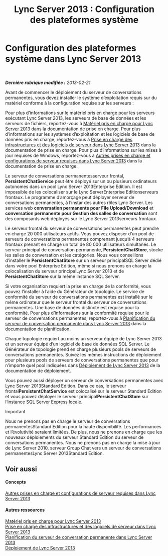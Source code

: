 ﻿---
title: 'Lync Server 2013 : Configuration des plateformes système'
TOCTitle: Configuration des plateformes système
ms:assetid: 2e72e49d-2737-4b5b-8c0a-60f6ecb15bf1
ms:mtpsurl: https://technet.microsoft.com/fr-fr/library/JJ204783(v=OCS.15)
ms:contentKeyID: 49296742
ms.date: 05/20/2016
mtps_version: v=OCS.15
ms.translationtype: HT
---

# Configuration des plateformes système dans Lync Server 2013

 

_**Dernière rubrique modifiée :** 2013-02-21_

Avant de commencer le déploiement du serveur de conversations permanentes, vous devez installer le système d’exploitation requis sur du matériel conforme à la configuration requise sur les serveurs :

Pour plus d’informations sur le matériel pris en charge pour les serveurs exécutant Lync Server 2013, les serveurs de base de données et les serveurs de fichiers, reportez-vous à [Matériel pris en charge pour Lync Server 2013](lync-server-2013-supported-hardware.md) dans la documentation de prise en charge. Pour plus d’informations sur les systèmes d’exploitation et les logiciels de base de données pris en charge, reportez-vous à [Prise en charge des infrastructures et des logiciels de serveur dans Lync Server 2013](lync-server-2013-server-software-and-infrastructure-support.md) dans la documentation de prise en charge. Pour plus d’informations sur les mises à jour requises de Windows, reportez-vous à [Autres prises en charge et configurations de serveur requises dans Lync Server 2013](lync-server-2013-additional-server-support-and-requirements.md) dans la documentation de prise en charge.

Le serveur de conversations permanentesserveur frontal, **PersistentChatService** peut être déployé sur un ou plusieurs ordinateurs autonomes dans un pool Lync Server 2013Enterprise Edition. Il est impossible de les colocaliser sur le Lync ServerEnterprise Editionserveurs frontaux. Le programme d’amorçage peut déployer serveur de conversations permanentes, à l’instar des autres rôles Lync Server. Les services web **conversation permanente pour File Upload/Download** et **conversation permanente pour Gestion des salles de conversation** sont des composants web déployés sur le Lync Server 2013serveurs frontaux.

Le serveur frontal du serveur de conversations permanentes peut prendre en charge 20 000 utilisateurs actifs. Vous pouvez disposer d’un pool de serveurs de conversations permanentes comprenant jusqu’à 4 serveurs frontaux prenant en charge un total de 80 000 utilisateurs simultanés. Le serveur principal de conversation permanente, **PersistentChatStore**, stocke les salles de conversation et les catégories. Nous vous conseillons d’installer le **PersistentChatStore** sur un serveur principalSQL Server dédié dans votre pool Enterprise Edition, même si nous prenons en charge la colocalisation du serveur principalLync Server 2013 et de **PersistentChatStore** sur la même instance SQL Server.

Si votre organisation requiert la prise en charge de la conformité, vous pouvez l’installer à l’aide du Générateur de topologie. Le service de conformité du serveur de conversations permanentes est installé sur le même ordinateur que le serveur frontal du serveur de conversations permanentes. Une base de données distincte est requise pour la conformité. Pour plus d’informations sur la conformité requise pour le serveur de conversations permanentes, reportez-vous à [Planification du serveur de conversation permanente dans Lync Server 2013](lync-server-2013-planning-for-persistent-chat-server.md) dans la documentation de planification.

Chaque topologie requiert au moins un serveur équipé de Lync Server 2013 et un serveur équipé d’un logiciel de base de données SQL Server. Le Générateur de topologie prend en charge plusieurs pools de serveurs de conversations permanentes. Suivez les mêmes instructions de déploiement pour plusieurs pools de serveurs de conversations permanentes que pour n’importe quel pool indiquées dans [Déploiement de Lync Server 2013](lync-server-2013-deploying-lync-server.md) de la documentation de déploiement.

Vous pouvez aussi déployer un serveur de conversations permanentes avec Lync Server 2013Standard Edition. Dans ce cas, le serveur frontal**PersistentChatService** est colocalisé sur le serveur Standard Edition et vous pouvez déployer le serveur principal**PersistentChatStore** sur l’instance SQL Server Express locale.

> [!IMPORTANT]  
> Nous ne prenons pas en charge le serveur de conversations permanentesStandard Edition pour la haute disponibilité. Les performances et l’évolutivité seraient limitées. De plus, nous ne prenons en charge que les nouveaux déploiements du serveur Standard Edition du serveur de conversations permanentes. Nous ne prenons pas en charge la mise à jour de Lync Server 2010, serveur Group Chat vers un serveur de conversations permanentesLync Server 2013Standard Edition.

## Voir aussi

#### Concepts

[Autres prises en charge et configurations de serveur requises dans Lync Server 2013](lync-server-2013-additional-server-support-and-requirements.md)  

#### Autres ressources

[Matériel pris en charge pour Lync Server 2013](lync-server-2013-supported-hardware.md)  
[Prise en charge des infrastructures et des logiciels de serveur dans Lync Server 2013](lync-server-2013-server-software-and-infrastructure-support.md)  
[Planification du serveur de conversation permanente dans Lync Server 2013](lync-server-2013-planning-for-persistent-chat-server.md)  
[Déploiement de Lync Server 2013](lync-server-2013-deploying-lync-server.md)

